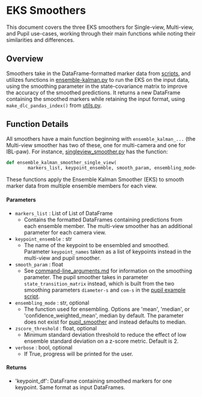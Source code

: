# EKS Smoothers

This document covers the three EKS smoothers for Single-view, Multi-view, and Pupil use-cases,
working through their main functions while noting their similarities and differences.

## Overview

Smoothers take in the DataFrame-formatted marker data from [scripts](scripts.md), and utilizes
functions in [ensemble-kalman.py](../eks/ensemble_kalman.py) to run the EKS on the input data, using the
smoothing parameter in the state-covariance matrix to improve the accuracy of the smoothed predictions.
It returns a new DataFrame containing the smoothed markers while retaining the input format, using
`make_dlc_pandas_index()` from [utils.py](../eks/utils.py).

## Function Details

All smoothers have a main function beginning with `ensemble_kalman_...` (the Multi-view smoother
has two of these, one for multi-camera and one for IBL-paw). For instance,
[singleview_smoother.py](../eks/singlecam_smoother.py) has the function:
```python
def ensemble_kalman_smoother_single_view(
        markers_list, keypoint_ensemble, smooth_param, ensembling_mode='median', zscore_threshold=2, verbose=False):
```

These functions apply the Ensemble Kalman Smoother (EKS) to smooth marker data from multiple
ensemble members for each view.

#### Parameters
- `markers_list` : List of List of DataFrame 
  - Contains the formatted DataFrames containing predictions from each ensemble member. The 
multi-view smoother has an additional parameter for each camera view.
- `keypoint_ensemble` : str
  - The name of the keypoint to be ensembled and smoothed. Parameter `keypoint_names`
taken as a list of keypoints instead in the multi-view and pupil smoother.
- `smooth_param` : float
  - See [command-line_arguments.md](command-line_arguments.md) for information on the smoothing parameter.
The pupil smoother takes in parameter `state_transition_matrix` instead, which is built from the two smoothing
parameters `diameter-s` and `com-s` in the [pupil example script](../scripts/ibl_pupil_example.py).
- `ensembling_mode` : str, optional
  - The function used for ensembling. Options are 'mean', 'median', or 'confidence_weighted_mean',
median by default. The parameter does not exist for [pupil_smoother](../eks/pupil_smoother) and instead defaults to median.
- `zscore_threshold` : float, optional
  - Minimum standard deviation threshold to reduce the effect of low ensemble standard deviation on a z-score metric. Default is 2.
- `verbose` : bool, optional
  - If True, progress will be printed for the user.

#### Returns
- 'keypoint_df': DataFrame containing smoothed markers for one keypoint. Same format as input DataFrames.